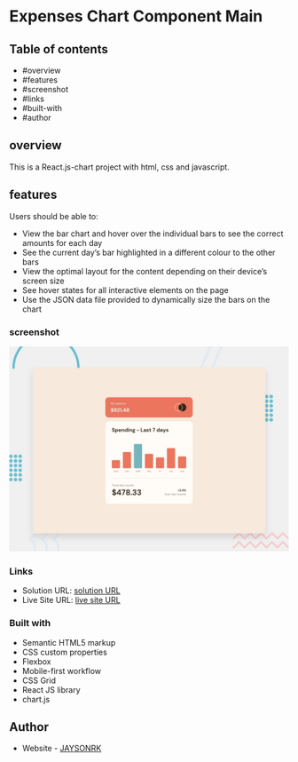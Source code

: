 # Expenses Chart Component Main

## Table of contents

  - #overview
  - #features
  - #screenshot
  - #links
  - #built-with
  - #author

## overview

This is a React.js-chart project with html, css and javascript.

## features

Users should be able to:

- View the bar chart and hover over the individual bars to see the correct amounts for each day
- See the current day’s bar highlighted in a different colour to the other bars
- View the optimal layout for the content depending on their device’s screen size
- See hover states for all interactive elements on the page
- Use the JSON data file provided to dynamically size the bars on the chart


### screenshot
![Expenses Chart Component Main](./design/desktop-preview.jpg)


### Links

- Solution URL: [solution URL](https://github.com/JAYSONRK/Expenses-chart-component_netlify)
- Live Site URL: [live site URL](https://stalwart-sorbet-e68281.netlify.app/)


### Built with

- Semantic HTML5 markup
- CSS custom properties
- Flexbox
- Mobile-first workflow
- CSS Grid
- React JS library
- chart.js

## Author

- Website - [JAYSONRK](https://jaysonrk.com/)
